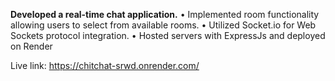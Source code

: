 **Developed a real-time chat application.**
• Implemented room functionality allowing users to select from available rooms.
• Utilized Socket.io for Web Sockets protocol integration.
• Hosted servers with ExpressJs and deployed on Render

Live link: https://chitchat-srwd.onrender.com/
